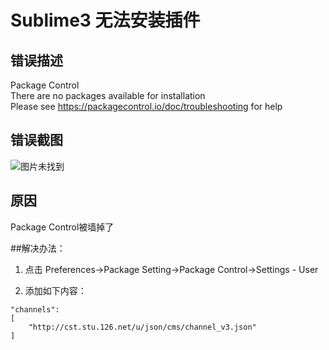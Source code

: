 # Sublime3 无法安装插件

## 错误描述
Package Control  
There are no packages available for installation  
Please see https://packagecontrol.io/doc/troubleshooting for help

## 错误截图
![图片未找到](https://raw.githubusercontent.com/happyzero/notebook/master/sublime/PackageControlError.jpg)

## 原因
Package Control被墙掉了

##解决办法：

1. 点击 Preferences->Package Setting->Package Control->Settings - User

2. 添加如下内容：

```
"channels":
[
    "http://cst.stu.126.net/u/json/cms/channel_v3.json"
]
```